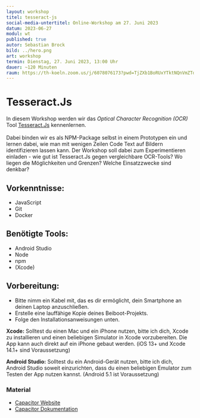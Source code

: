 ```yaml
---
layout: workshop
titel: tesseract-js
social-media-untertitel: Online-Workshop am 27. Juni 2023
datum: 2023-06-27
modul: wt
published: true
autor: Sebastian Brock
bild: ../hero.png
art: workshop
termin: Dienstag, 27. Juni 2023, 13:00 Uhr
dauer: ~120 Minuten
raum: https://th-koeln.zoom.us/j/6078076173?pwd=TjZXb1BoRUxYTktNQnVmZTducVhBQT09 Kenncode: noss
---
```


# Tesseract.Js

In diesem Workshop werden wir das <i>Optical Character Recognition (OCR)</i> Tool  [Tesseract.Js](https://tesseract.projectnaptha.com) kennenlernen.<br><br>
Dabei binden wir es als NPM-Package selbst in einem Prototypen ein und lernen dabei, wie man mit wenigen Zeilen Code Text auf Bildern identifizieren lassen kann. Der Workshop soll dabei zum Experimentieren einladen - wie gut ist Tesseract.Js gegen vergleichbare OCR-Tools? Wo liegen die Möglichkeiten und Grenzen? Welche Einsatzzwecke sind denkbar?

## Vorkenntnisse:
- JavaScript
- Git
- Docker

## Benötigte Tools:
- Android Studio
- Node
- npm
- (Xcode)

## Vorbereitung:
- Bitte nimm ein Kabel mit, das es dir ermöglicht, dein Smartphone an deinen Laptop anzuschließen.
- Erstelle eine lauffähige Kopie deines Beiboot-Projekts.
- Folge den Installationsanweisungen unten.

**Xcode:** Solltest du einen Mac und ein iPhone nutzen, bitte ich dich, Xcode zu installieren und einen beliebigen Simulator in Xcode vorzubereiten. Die App kann auch direkt auf ein iPhone gebaut werden. (iOS 13+ und Xcode 14.1+ sind Voraussetzung)

**Android Studio:** Solltest du ein Android-Gerät nutzen, bitte ich dich, Android Studio soweit einzurichten, dass du einen beliebigen Emulator zum Testen der App nutzen kannst. (Android 5.1 ist Voraussetzung)

### Material
- [Capacitor Website](https://capacitorjs.com/)
- [Capacitor Dokumentation](https://capacitorjs.com/docs)
